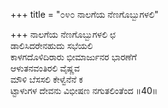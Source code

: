 +++
title = "೦೪೦ ನಾಲಗೆಯ ನೆಣಗೊಬ್ಬುಗಳಲಿ"

+++
ನಾಲಗೆಯ ನೆಣಗೊಬ್ಬುಗಳಲಿ ಛ  
ಡಾಲಿಸಿದರೇನಹುದು ಸಭೆಯಲಿ  
ಕಾಳಗದೊಳಿದಿರಾರು ಭೀಮಾರ್ಜುನರ ಭಾರಣೆಗೆ  
ಆಳುತನವಂತಿರಲಿ ವೈಷ್ಣವ   
ಮೌಳಿ ಬೆಸಸಲಿ ಕೇಳ್ವೆನೆನೆ ಕ  
ಟ್ಟಾಳುಗಳ ದೇವನು ವಿಭೀಷಣ ನಗುತಲಿಂತೆಂದ    ॥40॥